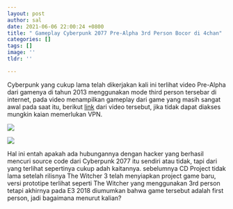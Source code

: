 ```yaml
---
layout: post
author: sal
date: 2021-06-06 22:00:24 +0800
title: " Gameplay Cyberpunk 2077 Pre-Alpha 3rd Person Bocor di 4chan"
categories: []
tags: []
image: ''
tldr: ''

---
```

Cyberpunk yang cukup lama telah dikerjakan kali ini terlihat video Pre-Alpha dari gamenya di tahun 2013 menggunakan mode third person tersebar di internet, pada video menampilkan gameplay dari game yang masih sangat awal pada saat itu, berikut [link](https://streamable.com/pvbylo) dari video tersebut, jika tidak dapat diakses mungkin kaian memerlukan VPN.

![](https://ik.imagekit.io/dsg/1_Vq4RTyPEd.jpg)

![](https://ik.imagekit.io/dsg/2_4DDyzjqCb.jpg)

Hal ini entah apakah ada hubungannya dengan hacker yang berhasil mencuri source code dari Cyberpunk 2077 itu sendiri atau tidak, tapi dari yang terlihat sepertinya cukup adah kaitannya. sebelumnya CD Project tidak lama setelah rilisnya The Witcher 3 telah menyiapkan project game baru, versi prototipe terlihat seperti The Witcher yang menggunakan 3rd person tetapi akhirnya pada E3 2018 diumumkan bahwa game tersebut adalah first person, jadi bagaimana menurut kalian?